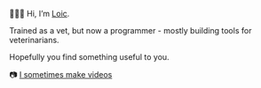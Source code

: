 🙋🏽‍♂️ Hi, I’m [Loic](https://loicleray.com). 

Trained as a vet, but now a programmer - mostly building tools for veterinarians.

Hopefully you find something useful to you.

📷 [I sometimes make videos](https://www.youtube.com/@loicleray)


<!---
loicleray/loicleray is a ✨ special ✨ repository because its `README.md` (this file) appears on your GitHub profile.
You can click the Preview link to take a look at your changes.
--->
